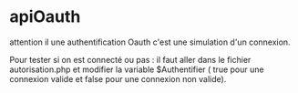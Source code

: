 # apiOauth

attention il une authentification Oauth 
c'est une simulation d'un connexion.

Pour tester si on est connecté ou pas : 
il faut aller dans le fichier autorisation.php 
et modifier la variable $Authentifier ( true pour une connexion valide et false pour une connexion non valide).